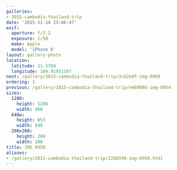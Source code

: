 ```yaml
---
galleries:
- 2015-cambodia-thailand-trip
date: '2015-11-14 23:46:47'
exif:
  aperture: f/2.2
  exposure: 1/50
  make: Apple
  model: 'iPhone 6'
layout: gallery-photo
location:
  latitude: 11.5704
  longitude: 104.91951167
next: /gallery/2015-cambodia-thailand-trip/3c62e0f-img-0960
ordering: 1
previous: /gallery/2015-cambodia-thailand-trip/e66908b-img-0954
sizes:
  1280:
    height: 1280
    width: 960
  640w:
    height: 853
    width: 640
  200x200:
    height: 200
    width: 200
title: IMG_0958
aliases:
- /gallery/2015-cambodia-thailand-trip/2206598-img-0958.html
---
```

